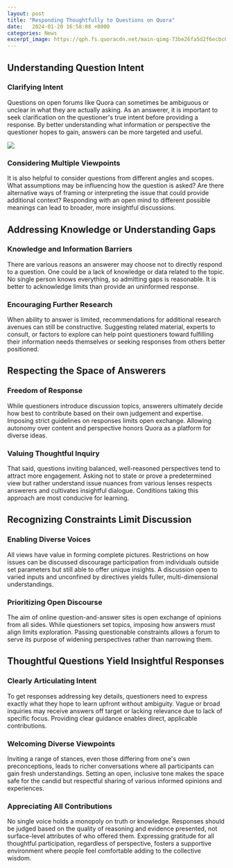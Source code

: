 ```yaml
---
layout: post
title: "Responding Thoughtfully to Questions on Quora"
date:   2024-01-20 16:58:08 +0000
categories: News
excerpt_image: https://qph.fs.quoracdn.net/main-qimg-73be26fa5d2f6ecbc06a39723983339c
---
```

## Understanding Question Intent
### Clarifying Intent  
Questions on open forums like Quora can sometimes be ambiguous or unclear in what they are actually asking. As an answerer, it is important to seek clarification on the questioner's true intent before providing a response. By better understanding what information or perspective the questioner hopes to gain, answers can be more targeted and useful.


![](https://qph.fs.quoracdn.net/main-qimg-73be26fa5d2f6ecbc06a39723983339c)
### Considering Multiple Viewpoints
It is also helpful to consider questions from different angles and scopes. What assumptions may be influencing how the question is asked? Are there alternative ways of framing or interpreting the issue that could provide additional context? Responding with an open mind to different possible meanings can lead to broader, more insightful discussions.

## Addressing Knowledge or Understanding Gaps  
### Knowledge and Information Barriers
There are various reasons an answerer may choose not to directly respond to a question. One could be a lack of knowledge or data related to the topic. No single person knows everything, so admitting gaps is reasonable. It is better to acknowledge limits than provide an uninformed response.

### Encouraging Further Research  
When ability to answer is limited, recommendations for additional research avenues can still be constructive. Suggesting related material, experts to consult, or factors to explore can help point questioners toward fulfilling their information needs themselves or seeking responses from others better positioned. 

## Respecting the Space of Answerers
### Freedom of Response   
While questioners introduce discussion topics, answerers ultimately decide how best to contribute based on their own judgement and expertise. Imposing strict guidelines on responses limits open exchange. Allowing autonomy over content and perspective honors Quora as a platform for diverse ideas.

### Valuing Thoughtful Inquiry
That said, questions inviting balanced, well-reasoned perspectives tend to attract more engagement. Asking not to state or prove a predetermined view but rather understand issue nuances from various lenses respects answerers and cultivates insightful dialogue. Conditions taking this approach are most conducive for learning.

## Recognizing Constraints Limit Discussion
### Enabling Diverse Voices
All views have value in forming complete pictures. Restrictions on how issues can be discussed discourage participation from individuals outside set parameters but still able to offer unique insights. A discussion open to varied inputs and unconfined by directives yields fuller, multi-dimensional understandings. 

### Prioritizing Open Discourse
The aim of online question-and-answer sites is open exchange of opinions from all sides. While questioners set topics, imposing how answers must align limits exploration. Passing questionable constraints allows a forum to serve its purpose of widening perspectives rather than narrowing them.

## Thoughtful Questions Yield Insightful Responses
### Clearly Articulating Intent
To get responses addressing key details, questioners need to express exactly what they hope to learn upfront without ambiguity. Vague or broad inquiries may receive answers off target or lacking relevance due to lack of specific focus. Providing clear guidance enables direct, applicable contributions.

### Welcoming Diverse Viewpoints  
Inviting a range of stances, even those differing from one's own preconceptions, leads to richer conversations where all participants can gain fresh understandings. Setting an open, inclusive tone makes the space safe for the candid but respectful sharing of various informed opinions and experiences.

### Appreciating All Contributions
No single voice holds a monopoly on truth or knowledge. Responses should be judged based on the quality of reasoning and evidence presented, not surface-level attributes of who offered them. Expressing gratitude for all thoughtful participation, regardless of perspective, fosters a supportive environment where people feel comfortable adding to the collective wisdom.
